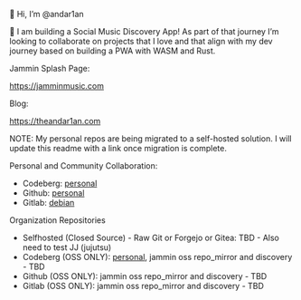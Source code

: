 👋 Hi, I’m @andar1an

💞️ I am building a Social Music Discovery App! As part of that journey I’m looking to collaborate on projects that I love and that align with my dev journey based on building a PWA with WASM and Rust.

Jammin Splash Page:

<https://jamminmusic.com>

Blog:

<https://theandar1an.com>

NOTE: My personal repos are being migrated to a self-hosted solution. I will update this readme with a link once migration is complete. 

Personal and Community Collaboration:
- Codeberg: [personal](https://codeberg.org/andar1an)
- Github: [personal](https://github.com/andar1an)
- Gitlab: [debian](https://salsa.debian.org/andar1an)

Organization Repositories
- Selfhosted (Closed Source) - Raw Git or Forgejo or Gitea: TBD - Also need to test JJ (jujutsu)
- Codeberg (OSS ONLY): [personal](https://codeberg.org/andar1an), jammin oss repo_mirror and discovery - TBD
- Github (OSS ONLY):  jammin oss repo_mirror and discovery - TBD
- Gitlab (OSS ONLY):  jammin oss repo_mirror and discovery - TBD

<!---
stephenandary/stephenandary is a ✨ special ✨ repository because its `README.md` (this file) appears on your GitHub profile.
You can click the Preview link to take a look at your changes.
--->
